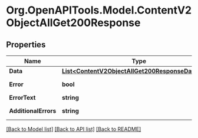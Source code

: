 # Org.OpenAPITools.Model.ContentV2ObjectAllGet200Response

## Properties

Name | Type | Description | Notes
------------ | ------------- | ------------- | -------------
**Data** | [**List&lt;ContentV2ObjectAllGet200ResponseDataInner&gt;**](ContentV2ObjectAllGet200ResponseDataInner.md) | Предметы | [optional] 
**Error** | **bool** | Флаг наличия ошибки | [optional] 
**ErrorText** | **string** | Текст ошибки | [optional] 
**AdditionalErrors** | **string** | Дополнительные ошибки | [optional] 

[[Back to Model list]](../README.md#documentation-for-models) [[Back to API list]](../README.md#documentation-for-api-endpoints) [[Back to README]](../README.md)

